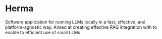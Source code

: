 # Herma
Software application for running LLMs locally in a fast, effective, and platform-agnostic way. Aimed at creating effective RAG integration with to enable to efficient use of small LLMs
